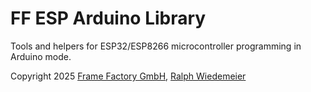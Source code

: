 # FF ESP Arduino Library

Tools and helpers for ESP32/ESP8266 microcontroller programming in Arduino mode.

Copyright 2025 [Frame Factory GmbH](https://framefactory.ch), [Ralph Wiedemeier](https://about.me/ralphw)  
